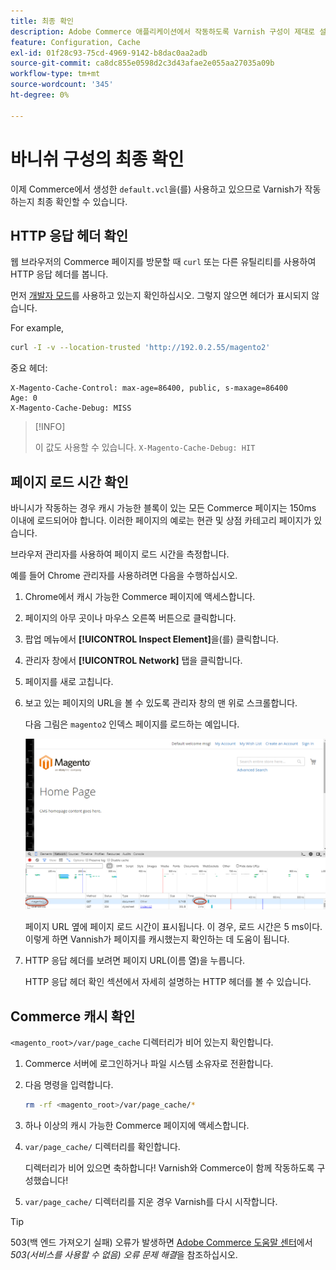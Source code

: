 ```yaml
---
title: 최종 확인
description: Adobe Commerce 애플리케이션에서 작동하도록 Varnish 구성이 제대로 설정되어 있는지 확인합니다.
feature: Configuration, Cache
exl-id: 01f28c93-75cd-4969-9142-b8dac0aa2adb
source-git-commit: ca8dc855e0598d2c3d43afae2e055aa27035a09b
workflow-type: tm+mt
source-wordcount: '345'
ht-degree: 0%

---
```


# 바니쉬 구성의 최종 확인

이제 Commerce에서 생성한 `default.vcl`을(를) 사용하고 있으므로 Varnish가 작동하는지 최종 확인할 수 있습니다.

## HTTP 응답 헤더 확인

웹 브라우저의 Commerce 페이지를 방문할 때 `curl` 또는 다른 유틸리티를 사용하여 HTTP 응답 헤더를 봅니다.

먼저 [개발자 모드](../cli/set-mode.md#change-to-developer-mode)를 사용하고 있는지 확인하십시오. 그렇지 않으면 헤더가 표시되지 않습니다.

For example,

```bash
curl -I -v --location-trusted 'http://192.0.2.55/magento2'
```

중요 헤더:

```
X-Magento-Cache-Control: max-age=86400, public, s-maxage=86400
Age: 0
X-Magento-Cache-Debug: MISS
```

>[!INFO]
>
>이 값도 사용할 수 있습니다. `X-Magento-Cache-Debug: HIT`

## 페이지 로드 시간 확인

바니시가 작동하는 경우 캐시 가능한 블록이 있는 모든 Commerce 페이지는 150ms 이내에 로드되어야 합니다. 이러한 페이지의 예로는 현관 및 상점 카테고리 페이지가 있습니다.

브라우저 관리자를 사용하여 페이지 로드 시간을 측정합니다.

예를 들어 Chrome 관리자를 사용하려면 다음을 수행하십시오.

1. Chrome에서 캐시 가능한 Commerce 페이지에 액세스합니다.
1. 페이지의 아무 곳이나 마우스 오른쪽 버튼으로 클릭합니다.
1. 팝업 메뉴에서 **[!UICONTROL Inspect Element]**&#x200B;을(를) 클릭합니다.
1. 관리자 창에서 **[!UICONTROL Network]** 탭을 클릭합니다.
1. 페이지를 새로 고칩니다.
1. 보고 있는 페이지의 URL을 볼 수 있도록 관리자 창의 맨 위로 스크롤합니다.

   다음 그림은 `magento2` 인덱스 페이지를 로드하는 예입니다.

   ![보고 있는 페이지 클릭](../../assets/configuration/varnish-inspector.png)

   페이지 URL 옆에 페이지 로드 시간이 표시됩니다. 이 경우, 로드 시간은 5 ms이다. 이렇게 하면 Vannish가 페이지를 캐시했는지 확인하는 데 도움이 됩니다.

1. HTTP 응답 헤더를 보려면 페이지 URL(이름 열)을 누릅니다.

   HTTP 응답 헤더 확인 섹션에서 자세히 설명하는 HTTP 헤더를 볼 수 있습니다.

## Commerce 캐시 확인

`<magento_root>/var/page_cache` 디렉터리가 비어 있는지 확인합니다.

1. Commerce 서버에 로그인하거나 파일 시스템 소유자로 전환합니다.
1. 다음 명령을 입력합니다.

   ```bash
   rm -rf <magento_root>/var/page_cache/*
   ```

1. 하나 이상의 캐시 가능한 Commerce 페이지에 액세스합니다.
1. `var/page_cache/` 디렉터리를 확인합니다.

   디렉터리가 비어 있으면 축하합니다! Varnish와 Commerce이 함께 작동하도록 구성했습니다!

1. `var/page_cache/` 디렉터리를 지운 경우 Varnish를 다시 시작합니다.

>[!TIP]
>
>503(백 엔드 가져오기 실패) 오류가 발생하면 [Adobe Commerce 도움말 센터](https://experienceleague.adobe.com/docs/commerce-knowledge-base/kb/troubleshooting/miscellaneous/troubleshooting-503-errors.html?lang=ko)에서 _503(서비스를 사용할 수 없음) 오류 문제 해결_&#x200B;을 참조하십시오.
